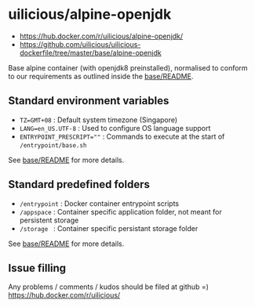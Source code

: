 # uilicious/alpine-openjdk

+ https://hub.docker.com/r/uilicious/alpine-openjdk/
+ https://github.com/uilicious/uilicious-dockerfile/tree/master/base/alpine-openjdk

Base alpine container (with openjdk8 preinstalled), normalised to conform to our requirements 
as outlined inside the [base/README](https://github.com/uilicious/uilicious-dockerfile/tree/master/base).

## Standard environment variables

+ `TZ=GMT+08`               : Default system timezone (Singapore)
+ `LANG=en_US.UTF-8`        : Used to configure OS language support
+ `ENTRYPOINT_PRESCRIPT=""` : Commands to execute at the start of `/entrypoint/base.sh`

See [base/README](https://github.com/uilicious/uilicious-dockerfile/tree/master/base) for more details.

## Standard predefined folders

+ `/entrypoint` : Docker container entrypoint scripts
+ `/appspace`   : Container specific application folder, not meant for persistent storage
+ `/storage `   : Container specific persistant storage folder

See [base/README](https://github.com/uilicious/uilicious-dockerfile/tree/master/base) for more details.

## Issue filling

Any problems / comments / kudos should be filed at github =)
https://hub.docker.com/r/uilicious/
